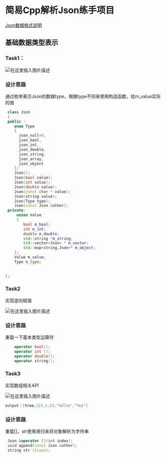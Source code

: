 # 简易Cpp解析Json练手项目
[Json数据格式说明](http://json.org/json-en.html)
## 基础数据类型表示
### Task1：
![在这里插入图片描述](https://img-blog.csdnimg.cn/6dd2e2355f1c426ba36a258f9d7bfb82.png)
### 设计思路
通过枚举表示Json的数据type，根据type不同来使用构造函数，给m_value实际的值
```cpp
 class Json
 {
 public :
    enum Type
    {
      json_null=0,
      json_bool,
      json_int,
      json_double,
      json_string,
      json_array,
      json_object
    };
    Json();
    Json(bool value);
    Json(int value);
    Json(double value);
    Json(const char * value);
    Json(string value);
    Json(Type type);
    Json(const Json &other);
 private:
     union Value
     {
        bool m_bool;
        int m_int;
        double m_double;
        std::string *m_string;
        std::vector<Json> * m_vector;
        std::map<string,Json>* m_object;
    };
    Value m_value;
    Type m_type;
   
             
};
```
### Task2
实现逆向赋值

![在这里插入图片描述](https://img-blog.csdnimg.cn/2b00b46b039840a1b5d0d216e49664a9.png)
### 设计思路
重载一下基本类型运算符
```cpp
    operator bool();
    operator int ();
    operator double();
    operator string();
```
### Task3
实现数组相关API

![在这里插入图片描述](https://img-blog.csdnimg.cn/e37593b7431e4f56b66ebd40baae2a88.png)

```cpp
output：[true,123,1.23,"hello","Yes"]
```
### 设计思路
重载[]，str使用递归来将对象解析为字符串
```cpp
 Json &operator [](int index);
 void append(const Json &other);
 string str ()const;

```
